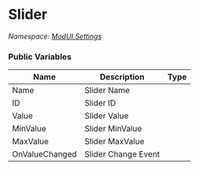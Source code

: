 # Slider

*Namespace: [ModUI.Settings](API/ModUI/Settings.md)*

### Public Variables

| Name           | Description         | Type                                               |
| -------------- | ------------------- | -------------------------------------------------- |
| Name           | Slider Name         | <value v="string"/>                                |
| ID             | Slider ID           | <value v="string"/>                                |
| Value          | Slider Value        | <value v="float"/>                                 |
| MinValue       | Slider MinValue     | <value v="float"/>                                 |
| MaxValue       | Slider MaxValue     | <value v="float"/>                                 |
| OnValueChanged | Slider Change Event | <class c="Action"/><type><value v="float"/></type> |